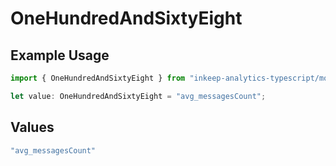 # OneHundredAndSixtyEight

## Example Usage

```typescript
import { OneHundredAndSixtyEight } from "inkeep-analytics-typescript/models/operations";

let value: OneHundredAndSixtyEight = "avg_messagesCount";
```

## Values

```typescript
"avg_messagesCount"
```